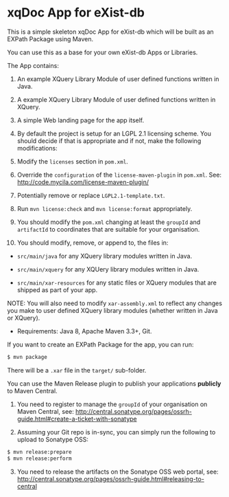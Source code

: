 # xqDoc App for eXist-db

This is a simple skeleton xqDoc App for eXist-db which will be built as an EXPath Package using Maven.

You can use this as a base for your own eXist-db Apps or Libraries.


The App contains:
 
1. An example XQuery Library Module of user defined functions written in Java.

2. A example XQuery Library Module of user defined functions written in XQuery.

3. A simple Web landing page for the app itself.   



1. By default the project is setup for an LGPL 2.1 licensing scheme. You should decide if that is appropriate and if not, make the following modifications:

  1. Modify the `licenses` section in `pom.xml`.
  
  2. Override the `configuration` of the `license-maven-plugin` in `pom.xml`. See: http://code.mycila.com/license-maven-plugin/
  
  3. Potentially remove or replace `LGPL2.1-template.txt`.
  
  4. Run `mvn license:check` and `mvn license:format` appropriately. 

1. You should modify the `pom.xml` changing at least the `groupId` and `artifactId` to coordinates that are suitable for your organisation.

2. You should modify, remove, or append to, the files in:

  * `src/main/java` for any XQuery library modules written in Java.

  * `src/main/xquery` for any XQUery library modules written in Java.

  * `src/main/xar-resources` for any static files or XQuery modules that are shipped as part of your app. 

NOTE: You will also need to modify `xar-assembly.xml` to reflect any changes you make to user defined XQuery library modules (whether written in Java or XQuery).


* Requirements: Java 8, Apache Maven 3.3+, Git.

If you want to create an EXPath Package for the app, you can run:

```bash
$ mvn package
```

There will be a `.xar` file in the `target/` sub-folder.


You can use the Maven Release plugin to publish your applications **publicly** to Maven Central.

1. You need to register to manage the `groupId` of your organisation on Maven Central, see: http://central.sonatype.org/pages/ossrh-guide.html#create-a-ticket-with-sonatype

2. Assuming your Git repo is in-sync, you can simply run the following to upload to Sonatype OSS:

```bash
$ mvn release:prepare
$ mvn release:perform
```

3. You need to release the artifacts on the Sonatype OSS web portal, see: http://central.sonatype.org/pages/ossrh-guide.html#releasing-to-central
